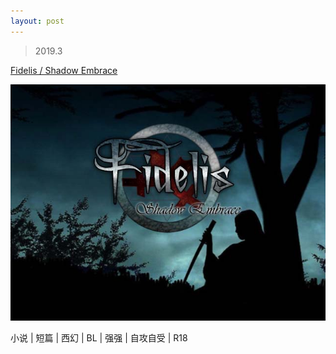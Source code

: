 ```yaml
---
layout: post
---
```


> 2019.3

[Fidelis / Shadow Embrace](http://fidelis-rpg.lofter.com/post/1deb4398_12e2ca92c)

![](images/pic_novel_fse.jpg)

小说 | 短篇 | 西幻 | BL | 强强 | 自攻自受 | R18

